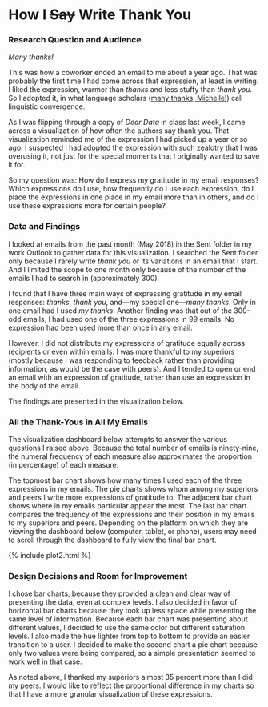 # How I <strike>Say</strike> Write Thank You

### Research Question and Audience

<i>Many thanks!</i>

This was how a coworker ended an email to me about a year ago. That was probably the first time I had come across that expression, at least in writing. I liked the expression, warmer than <i>thanks</i> and less stuffy than <i>thank you</i>. So I adopted it, in what language scholars ([many thanks, Michelle!](https://www.youtube.com/watch?v=Ih2azjq2Hr0)) call linguistic convergence. 

As I was flipping through a copy of <i>Dear Data</i> in class last week, I came across a visualization of how often the authors say thank you. That visualization reminded me of the expression I had picked up a year or so ago. I suspected I had adopted the expression with such zealotry that I was overusing it, not just for the special moments that I originally wanted to save it for.  

So my question was: How do I express my gratitude in my email responses? Which expressions do I use, how frequently do I use each expression, do I place the expressions in one place in my email more than in others, and do I use these expressions more for certain people? 

### Data and Findings

I looked at emails from the past month (May 2018) in the Sent folder in my work Outlook to gather data for this visualization. I searched the Sent folder only because I rarely write <i>thank you</i> or its variations in an email that I start. And I limited the scope to one month only because of the number of the emails I had to search in (approximately 300). 

I found that I have three main ways of expressing gratitude in my email responses: <i>thanks</i>, <i>thank you</i>, and—my special one—<i>many thanks</i>. Only in one email had I used <i>my thanks</i>. Another finding was that out of the 300-odd emails, I had used one of the three expressions in 99 emails. No expression had been used more than once in any email. 

However, I did not distribute my expressions of gratitude equally across recipients or even within emails. I was more thankful to my superiors (mostly because I was responding to feedback rather than providing information, as would be the case with peers). And I tended to open or end an email with an expression of gratitude, rather than use an expression in the body of the email. 

The findings are presented in the visualization below.

### All the Thank-Yous in All My Emails

The visualization dashboard below attempts to answer the various questions I raised above. Because the total number of emails is ninety-nine, the numeral frequency of each measure also approximates the proportion (in percentage) of each measure.

The topmost bar chart shows how many times I used each of the three expressions in my emails. The pie charts shows whom among my superiors and peers I write more expressions of gratitude to. The adjacent bar chart shows where in my emails particular appear the most. The last bar chart compares the frequency of the expressions and their position in my emails to my superiors and peers. Depending on the platform on which they are viewing the dashboard below (computer, tablet, or phone), users may need to scroll through the dashboard to fully view the final bar chart.

{% include plot2.html %}

### Design Decisions and Room for Improvement

I chose bar charts, because they provided a clean and clear way of presenting the data, even at complex levels. I also decided in favor of horizontal bar charts because they took up less space while presenting the same level of information. Because each bar chart was presenting about different values, I decided to use the same color but different saturation levels. I also made the hue lighter from top to bottom to provide an easier transition to a user. I decided to make the second chart a pie chart because only two values were being compared, so a simple presentation seemed to work well in that case. 

As noted above, I thanked my superiors almost 35 percent more than I did my peers. I would like to reflect the proportional difference in my charts so that I have a more granular visualization of these expressions.

